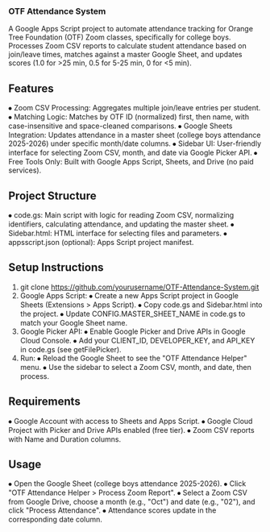 ### OTF Attendance System
A Google Apps Script project to automate attendance tracking for Orange Tree Foundation (OTF) Zoom classes, specifically for college boys. Processes Zoom CSV reports to calculate student attendance based on join/leave times, matches against a master Google Sheet, and updates scores (1.0 for >25 min, 0.5 for 5-25 min, 0 for <5 min).
## Features
⦁	Zoom CSV Processing: Aggregates multiple join/leave entries per student.
⦁	Matching Logic: Matches by OTF ID (normalized) first, then name, with case-insensitive and space-cleaned comparisons.
⦁	Google Sheets Integration: Updates attendance in a master sheet (college boys attendance 2025-2026) under specific month/date columns.
⦁	Sidebar UI: User-friendly interface for selecting Zoom CSV, month, and date via Google Picker API.
⦁	Free Tools Only: Built with Google Apps Script, Sheets, and Drive (no paid services).

## Project Structure
⦁	code.gs: Main script with logic for reading Zoom CSV, normalizing identifiers, calculating attendance, and updating the master sheet.
⦁	Sidebar.html: HTML interface for selecting files and parameters.
⦁	appsscript.json (optional): Apps Script project manifest.

## Setup Instructions
1.	git clone https://github.com/yourusername/OTF-Attendance-System.git
2.	Google Apps Script:
⦁	Create a new Apps Script project in Google Sheets (Extensions > Apps Script).
⦁	Copy code.gs and Sidebar.html into the project.
⦁	Update CONFIG.MASTER_SHEET_NAME in code.gs to match your Google Sheet name.
3.	Google Picker API:
⦁	Enable Google Picker and Drive APIs in Google Cloud Console.
⦁	Add your CLIENT_ID, DEVELOPER_KEY, and API_KEY in code.gs (see getFilePicker).
4.	Run:
⦁	Reload the Google Sheet to see the "OTF Attendance Helper" menu.
⦁	Use the sidebar to select a Zoom CSV, month, and date, then process.

## Requirements
⦁	Google Account with access to Sheets and Apps Script.
⦁	Google Cloud Project with Picker and Drive APIs enabled (free tier).
⦁	Zoom CSV reports with Name and Duration columns.

## Usage
⦁	Open the Google Sheet (college boys attendance 2025-2026).
⦁	Click "OTF Attendance Helper > Process Zoom Report".
⦁	Select a Zoom CSV from Google Drive, choose a month (e.g., "Oct") and date (e.g., "02"), and click "Process Attendance".
⦁	Attendance scores update in the corresponding date column.
